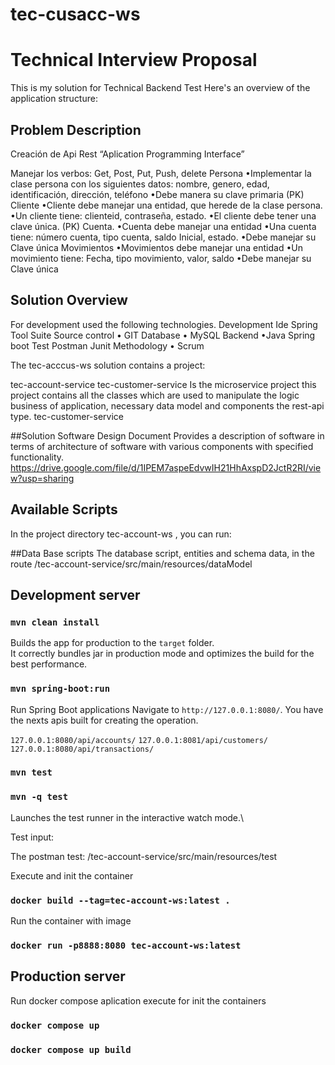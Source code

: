 # tec-cusacc-ws

# Technical Interview Proposal

This is my solution for Technical Backend Test Here's an overview of the application structure:

## Problem Description
Creación de Api Rest “Aplication Programming  Interface” 
 
Manejar los verbos: Get, Post, Put, Push, delete
Persona 
•Implementar la clase persona con los siguientes datos: nombre, genero, edad, identificación, dirección, teléfono 
•Debe manera su clave primaria (PK)
Cliente 
•Cliente debe manejar una entidad, que herede de la clase persona. 
•Un cliente tiene:  clienteid, contraseña, estado. 
•El cliente debe tener una clave única. (PK) 
Cuenta. 
•Cuenta debe manejar una entidad
•Una cuenta tiene: número cuenta, tipo cuenta, saldo Inicial, estado. 
•Debe manejar su Clave única 
Movimientos 
•Movimientos debe manejar una entidad
•Un movimiento tiene: Fecha, tipo movimiento, valor, saldo 
•Debe manejar su Clave única 

## Solution Overview
For development used the following technologies.
Development Ide
Spring Tool Suite
Source control
• GIT
Database
• MySQL
Backend
•Java Spring boot
Test
Postman
Junit
Methodology
• Scrum


The tec-acccus-ws solution contains a project:

tec-account-service
tec-customer-service
Is the microservice project this project contains all the classes which are used to manipulate the logic business of application, necessary data model and components the rest-api type.
tec-customer-service


##Solution Software Design Document
Provides a description of software in terms of architecture of software with various components with specified functionality.
https://drive.google.com/file/d/1IPEM7aspeEdvwIH21HhAxspD2JctR2RI/view?usp=sharing

## Available Scripts

In the project directory tec-account-ws , you can run:

##Data Base scripts
The database script, entities and schema data, in the route
/tec-account-service/src/main/resources/dataModel


## Development server

### `mvn clean install`

Builds the app for production to the `target` folder.\
It correctly bundles jar in production mode and optimizes the build for the best performance.

### `mvn spring-boot:run`
Run Spring Boot applications Navigate to `http://127.0.0.1:8080/`. You have the nexts apis built for creating the operation.

`127.0.0.1:8080/api/accounts/`
`127.0.0.1:8081/api/customers/`
`127.0.0.1:8080/api/transactions/`

### `mvn test`

### `mvn -q test`

Launches the test runner in the interactive watch mode.\

Test input:

The postman test:
/tec-account-service/src/main/resources/test

Execute and init the container
### `docker build --tag=tec-account-ws:latest .`

Run the container with image
### `docker run -p8888:8080 tec-account-ws:latest`

## Production server
Run docker compose aplication execute for init the containers

### `docker compose up`

### `docker compose up build`
